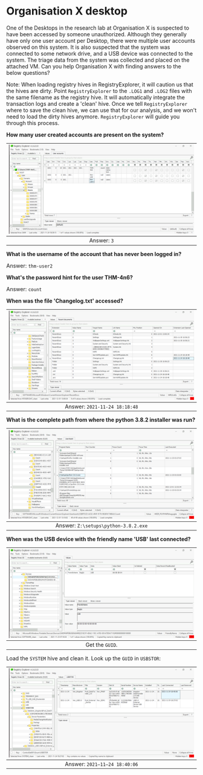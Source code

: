 # Organisation X desktop

One of the Desktops in the research lab at Organisation X is suspected to have been accessed by someone unauthorized. 
Although they generally have only one user account per Desktop, there were multiple user accounts observed on this 
system. It is also suspected that the system was connected to some network drive, and a USB device was connected to 
the system. The triage data from the system was collected and placed on the attached VM. Can you help 
Organisation X with finding answers to the below questions?

Note: When loading registry hives in RegistryExplorer, it will caution us that the hives are dirty. Point 
`RegistryExplorer` to the `.LOG1` and `.LOG2` files with the same filename as the registry hive. It will automatically 
integrate the transaction logs and create a 'clean' hive. Once we tell `RegistryExplorer` where to save the clean 
hive, we can use that for our analysis, and we won't need to load the dirty hives anymore. 
`RegistryExplorer` will guide you through this process.

**How many user created accounts are present on the system?**

| ![SAM users](../../_static/images/sam-users.png)
|:--:|
| Answer: `3` |

**What is the username of the account that has never been logged in?**

Answer: `thm-user2`

**What's the password hint for the user THM-4n6?**

Answer: `count`

**When was the file 'Changelog.txt' accessed?**

| ![NTUSER.DAT RecentDocs](../../_static/images/ntuserdat-recentdocs.png)
|:--:|
| Answer: `2021-11-24 18:18:48` |

**What is the complete path from where the python 3.8.2 installer was run?**

| ![NTUSER.DAT UserAssist](../../_static/images/ntuserdat-userassist.png)
|:--:|
| Answer: `Z:\setups\python-3.8.2.exe` |

**When was the USB device with the friendly name 'USB' last connected?**

| ![SOFTWARE Devices](../../_static/images/software-devices.png)
|:--:|
| Get the `GUID`. |

Load the `SYSTEM` hive and clean it. Look up the `GUID` in `USBSTOR`:

| ![SYSTEM USBSTOR](../../_static/images/system-usbstor.png)
|:--:|
| Answer: `2021–11–24 18:40:06` |


